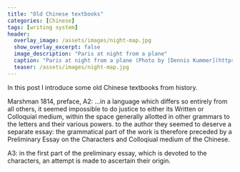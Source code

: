 ```yaml
---
title: "Old Chinese textbooks"
categories: [Chinese]
tags: [writing system]
header:
  overlay_image: /assets/images/night-map.jpg
  show_overlay_excerpt: false
  image_description: "Paris at night from a plane"
  caption: "Paris at night from a plane (Photo by [Dennis Kummer](https://unsplash.com/@dekubaum?utm_source=unsplash&utm_medium=referral&utm_content=creditCopyText) on [Unsplash](https://unsplash.com/s/photos/map?utm_source=unsplash&utm_medium=referral&utm_content=creditCopyText))"
  teaser: /assets/images/night-map.jpg
---
```


In this post I introduce some old Chinese textbooks from history.

Marshman 1814, preface, A2: ...in a language which differs so entirely from all others, it seemed impossible to do justice to either its Written or Colloquial medium, within the space generally allotted in other grammars to the letters and their various powers. to the author they seemed to deserve a separate essay: the grammatical part of the work is therefore preceded by a Preliminary Essay on the Characters and Colloqiual medium of the Chinese.

A3: in the first part of the preliminary essay, which is devoted to the characters, an attempt is made to ascertain their origin.
